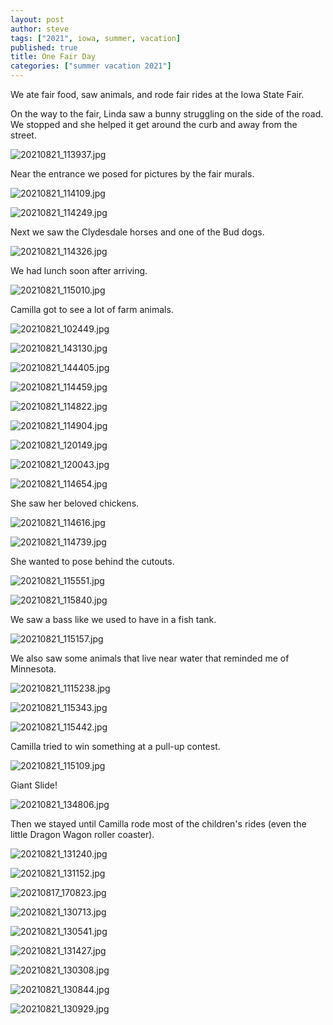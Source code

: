 ```yaml
---
layout: post
author: steve
tags: ["2021", iowa, summer, vacation]
published: true
title: One Fair Day
categories: ["summer vacation 2021"]
---
```

We ate fair food, saw animals, and rode fair rides at the Iowa State Fair. 

On the way to the fair, Linda saw a bunny struggling on the side of the road. We stopped and she helped it get around the curb and away from the street. 

![20210821_113937.jpg]({{site.pics_url}}/20210821_113937.jpg)

Near the entrance we posed for pictures by the fair murals.   

![20210821_114109.jpg]({{site.pics_url}}/20210821_114109.jpg)

![20210821_114249.jpg]({{site.pics_url}}/20210821_114249.jpg)

Next we saw the Clydesdale horses and one of the Bud dogs.  

![20210821_114326.jpg]({{site.pics_url}}/20210821_114326.jpg)

We had lunch soon after arriving.  

![20210821_115010.jpg]({{site.pics_url}}/20210821_115010.jpg)

Camilla got to see a lot of farm animals.  

![20210821_102449.jpg]({{site.pics_url}}/20210817_102449.jpg)

![20210821_143130.jpg]({{site.pics_url}}/20210817_143130.jpg)

![20210821_144405.jpg]({{site.pics_url}}/20210817_144405.jpg)

![20210821_114459.jpg]({{site.pics_url}}/20210821_114459.jpg)

![20210821_114822.jpg]({{site.pics_url}}/20210821_114822.jpg)

![20210821_114904.jpg]({{site.pics_url}}/20210821_114904.jpg)

![20210821_120149.jpg]({{site.pics_url}}/20210821_120149.jpg)

![20210821_120043.jpg]({{site.pics_url}}/20210821_120043.jpg)

![20210821_114654.jpg]({{site.pics_url}}/20210821_114654.jpg)

She saw her beloved chickens.  

![20210821_114616.jpg]({{site.pics_url}}/20210821_114616.jpg)

![20210821_114739.jpg]({{site.pics_url}}/20210821_114739.jpg)

She wanted to pose behind the cutouts.  

![20210821_115551.jpg]({{site.pics_url}}/20210821_115551.jpg)

![20210821_115840.jpg]({{site.pics_url}}/20210821_115840.jpg)

We saw a bass like we used to have in a fish tank. 

![20210821_115157.jpg]({{site.pics_url}}/20210821_115157.jpg)

We also saw some animals that live near water that reminded me of Minnesota. 

![20210821_1115238.jpg]({{site.pics_url}}/20210821_115238.jpg)

![20210821_115343.jpg]({{site.pics_url}}/20210821_115343.jpg)

![20210821_115442.jpg]({{site.pics_url}}/20210821_115442.jpg)

Camilla tried to win something at a pull-up contest.  

![20210821_115109.jpg]({{site.pics_url}}/20210821_115109.jpg)

Giant Slide!  

![20210821_134806.jpg]({{site.pics_url}}/20210821_134806.jpg)

Then we stayed until Camilla rode most of the children's rides (even the little Dragon Wagon roller coaster).

![20210821_131240.jpg]({{site.pics_url}}/20210821_131240.jpg)

![20210821_131152.jpg]({{site.pics_url}}/20210821_131152.jpg)

![20210817_170823.jpg]({{site.pics_url}}/20210817_170823.jpg)

![20210821_130713.jpg]({{site.pics_url}}/20210821_130713.jpg)

![20210821_130541.jpg]({{site.pics_url}}/20210821_130541.jpg)

![20210821_131427.jpg]({{site.pics_url}}/20210821_131427.jpg)

![20210821_130308.jpg]({{site.pics_url}}/20210821_130308.jpg)

![20210821_130844.jpg]({{site.pics_url}}/20210821_130844.jpg)

![20210821_130929.jpg]({{site.pics_url}}/20210821_130929.jpg)
